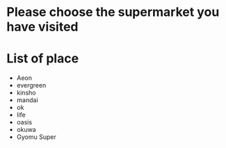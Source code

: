 # Please choose the supermarket you have visited

# List of place
- Aeon
- evergreen
- kinsho
- mandai
- ok
- life
- oasis
- okuwa
- Gyomu Super
